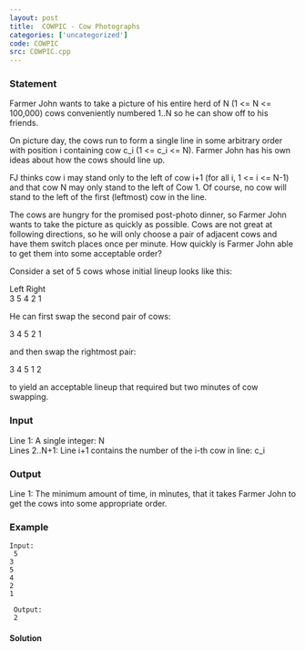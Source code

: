 ```yaml
---
layout: post
title:  COWPIC - Cow Photographs 
categories: ['uncategorized']
code: COWPIC
src: COWPIC.cpp
---
```


### **Statement**

Farmer John wants to take a picture of his entire herd of N (1 <= N <=
100,000) cows conveniently numbered 1..N so he can show off to his friends.  
  
On picture day, the cows run to form a single line in some arbitrary order
with position i containing cow c_i (1 <= c_i <= N). Farmer John has his own
ideas about how the cows should line up.  
  
FJ thinks cow i may stand only to the left of cow i+1 (for all i, 1 <= i <=
N-1) and that cow N may only stand to the left of Cow 1. Of course, no cow
will stand to the left of the first (leftmost) cow in the line.  
  
The cows are hungry for the promised post-photo dinner, so Farmer John wants
to take the picture as quickly as possible. Cows are not great at following
directions, so he will only choose a pair of adjacent cows and have them
switch places once per minute. How quickly is Farmer John able to get them
into some acceptable order?  
  
  
Consider a set of 5 cows whose initial lineup looks like this:  
  
Left Right  
3 5 4 2 1  
  
He can first swap the second pair of cows:  
  
3 4 5 2 1  
  
and then swap the rightmost pair:  
  
3 4 5 1 2  
  
to yield an acceptable lineup that required but two minutes of cow swapping.

### Input

Line 1: A single integer: N  
Lines 2..N+1: Line i+1 contains the number of the i-th cow in line: c_i

### Output

Line 1: The minimum amount of time, in minutes, that it takes Farmer John to
get the cows into some appropriate order.

### Example

    
    
    Input:  
     5  
    3  
    5  
    4  
    2  
    1  
      
     Output:  
     2  
    



#### **Solution**



